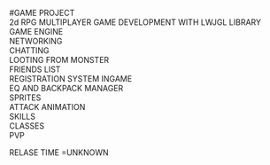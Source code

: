 #GAME PROJECT<br>
2d RPG MULTIPLAYER GAME DEVELOPMENT WITH LWJGL LIBRARY <br>
GAME ENGINE<br>
NETWORKING<br>
CHATTING<br>
LOOTING FROM MONSTER<br>
FRIENDS LIST<br>
REGISTRATION SYSTEM INGAME<br>
EQ AND BACKPACK MANAGER <br>
SPRITES<br>
ATTACK ANIMATION<br>
SKILLS<br>
CLASSES <br>
PVP<br>


RELASE TIME =UNKNOWN
